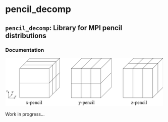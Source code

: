 # pencil_decomp

## `pencil_decomp`: Library for MPI pencil distributions

### Documentation
<div align="left">
<img src="https://github.com/preiter93/pencil_decomp/blob/master/pics/pencil2.png?raw=true" width="500"></img>
</div>


Work in progress...
